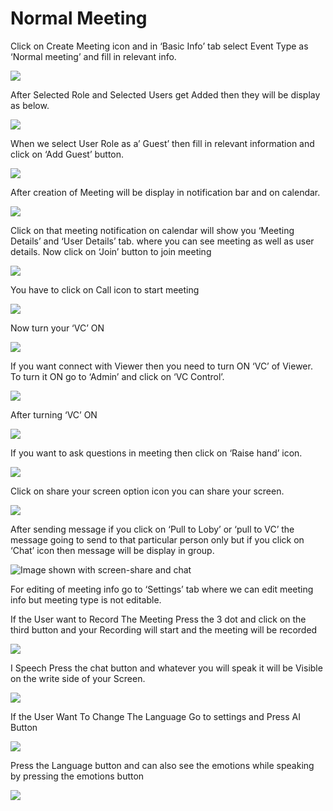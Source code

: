 # Normal Meeting

Click on Create Meeting icon and in ‘Basic Info’ tab select Event Type as ‘Normal meeting’ and fill in relevant info.

![](../../.gitbook/assets/11.png)

After Selected Role and Selected Users get Added then they will be display as below.

![](../../.gitbook/assets/12.png)

When we select User Role as a’ Guest’ then fill in relevant information and click on ‘Add Guest’ button.

![](../../.gitbook/assets/13.png)

After creation of Meeting will be display in notification bar and on calendar.

![](../../.gitbook/assets/14.png)

Click on that meeting notification on calendar will show you ‘Meeting Details’ and ‘User Details’ tab. where you can see meeting as well as user details. Now click on ‘Join’ button to join meeting

![](../../.gitbook/assets/image%20%2897%29.png)

You have to click on Call icon to start meeting

![](../../.gitbook/assets/image%20%28115%29.png)

Now turn your ‘VC’ ON

![](../../.gitbook/assets/image%20%2879%29.png)

If you want connect with Viewer then you need to turn ON ‘VC’ of Viewer. To turn it ON go to ‘Admin’ and click on ‘VC Control’.

![](../../.gitbook/assets/image%20%28156%29.png)

After turning ‘VC’ ON

![](../../.gitbook/assets/image%20%2881%29.png)

If you want to ask questions in meeting then click on ‘Raise hand’ icon.

![](../../.gitbook/assets/image%20%28175%29.png)

Click on share your screen option icon you can share your screen.

![](../../.gitbook/assets/popup_ss.png)

After sending message if you click on ‘Pull to Loby’ or ‘pull to VC’ the message going to send to that particular person only but if you click on ‘Chat’ icon then message will be display in group.

![Image shown with screen-share and chat](../../.gitbook/assets/image%20%28135%29.png)

For editing of meeting info go to ‘Settings’ tab where we can edit meeting info but meeting type is not editable.

If the User want to Record The Meeting Press the 3 dot and click on the third button and your Recording will start and the meeting will be recorded

![](../../.gitbook/assets/image%20%2860%29.png)

I Speech Press the chat button and whatever you will speak it will be Visible on the write side of your Screen.

![](../../.gitbook/assets/image%20%28199%29.png)

If the User Want To Change The Language Go to settings and Press AI Button

![](../../.gitbook/assets/image%20%2882%29.png)

Press the Language button and can also see the emotions while speaking by pressing the emotions button  
  


![](../../.gitbook/assets/image%20%2819%29.png)



